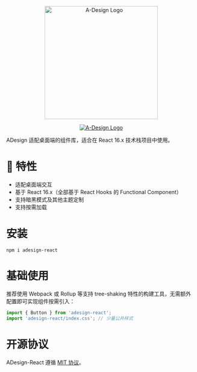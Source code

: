 <p align="center">
  <a href="https://adesign.apipost.cn/" target="_blank">
    <img alt="A-Design Logo" width="300" src="https://img.cdn.apipost.cn/adesign/adesign-logo.svg" />
  </a>
</p>
<p align="center">
  <a href="https://adesign.apipost.cn/" target="_blank">
    <img alt="A-Design Logo" src="https://img.cdn.apipost.cn/adesign/github-banner.svg" />
  </a>
</p>



ADesign 适配桌面端的组件库，适合在 React 16.x 技术栈项目中使用。

# 🎉 特性

- 适配桌面端交互
- 基于 React 16.x（全部基于 React Hooks 的 Functional Component）
- 支持暗黑模式及其他主题定制
- 支持按需加载


# 安装

```shell
npm i adesign-react
```

# 基础使用

推荐使用 Webpack 或 Rollup 等支持 tree-shaking 特性的构建工具，无需额外配置即可实现组件按需引入：

```js
import { Button } from 'adesign-react';
import 'adesign-react/index.css'; // 少量公共样式
```


# 开源协议

ADesign-React 遵循 [MIT 协议](https://github.com/Apipost-Team/adesign-react)。
